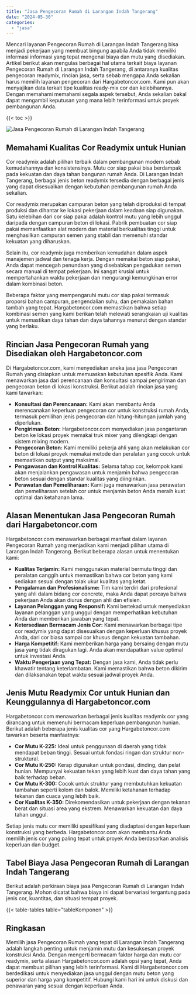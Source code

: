 ```yaml
---
title: "Jasa Pengecoran Rumah di Larangan Indah Tangerang"
date: "2024-05-30"
categories: 
  - "jasa"
---
```



Mencari layanan Pengecoran Rumah di Larangan Indah Tangerang bisa menjadi pekerjaan yang membuat bingung apabila Anda tidak memiliki informasi informasi yang tepat mengenai biaya dan mutu yang disediakan. Artikel berikut akan mengulas berbagai hal utama terkait biaya layanan Pengecoran Rumah di Larangan Indah Tangerang, di antaranya kualitas pengecoran readymix, rincian jasa, serta sebab mengapa Anda sekalian harus memilih layanan pengecoran dari Hargabetoncor.com. Kami pun akan menyajikan data terkait tipe kualitas ready-mix cor dan kelebihannya. Dengan memahami memahami segala aspek tersebut, Anda sekalian bakal dapat mengambil keputusan yang mana lebih terinformasi untuk proyek pembangunan Anda.

{{< toc >}}

![Jasa Pengecoran Rumah di Larangan Indah Tangerang](https://hargareadymixid.github.io/hbc/readymix-hbc%20(3).png)

## Memahami Kualitas Cor Readymix untuk Hunian

Cor readymix adalah pilihan terbaik dalam pembangunan modern sebab kemudahannya dan konsistensinya. Mutu cor siap pakai bisa berdampak pada kekuatan dan daya tahan bangunan rumah Anda. Di Larangan Indah Tangerang, berbagai jenis beton readymix tersedia dengan berbagai jenis yang dapat disesuaikan dengan kebutuhan pembangunan rumah Anda sekalian.

Cor readymix merupakan campuran beton yang telah diproduksi di tempat produksi dan dihantar ke lokasi pekerjaan dalam keadaan siap digunakan. Satu kelebihan dari cor siap pakai adalah kontrol mutu yang lebih unggul daripada dengan campuran beton di lokasi. Pabrik pembuatan cor siap pakai memanfaatkan alat modern dan material berkualitas tinggi untuk menghasilkan campuran semen yang stabil dan memenuhi standar kekuatan yang diharuskan.

Selain itu, cor readymix juga memberikan kemudahan dalam aspek manajemen jadwal dan tenaga kerja. Dengan memakai beton siap pakai, Anda dapat mencegah penundaan yang disebabkan pengadukan semen secara manual di tempat pekerjaan. Ini sangat krusial untuk mempertahankan waktu pekerjaan dan mengurangi kemungkinan error dalam kombinasi beton.

Beberapa faktor yang mempengaruhi mutu cor siap pakai termasuk proporsi bahan campuran, pengendalian suhu, dan pemakaian bahan tambah yang tepat. Hargabetoncor.com memastikan bahwa setiap kombinasi semen yang kami berikan telah melewati serangkaian uji kualitas untuk memastikan daya tahan dan daya tahannya menurut dengan standar yang berlaku.

## Rincian Jasa Pengecoran Rumah yang Disediakan oleh Hargabetoncor.com

Di Hargabetoncor.com, kami menyediakan aneka jasa jasa Pengecoran Rumah yang disiapkan untuk memuaskan kebutuhan spesifik Anda. Kami menawarkan jasa dari perencanaan dan konsultasi sampai pengiriman dan pengecoran beton di lokasi konstruksi. Berikut adalah rincian jasa yang kami tawarkan:

- **Konsultasi dan Perencanaan:** Kami akan membantu Anda merencanakan keperluan pengecoran cor untuk konstruksi rumah Anda, termasuk pemilihan jenis pengecoran dan hitung-hitungan jumlah yang diperlukan.
- **Pengiriman Beton:** Hargabetoncor.com menyediakan jasa pengantaran beton ke lokasi proyek memakai truk mixer yang dilengkapi dengan sistem mixing modern.
- **Pengecoran Beton:** Kami memiliki pekerja ahli yang akan melakukan cor beton di lokasi proyek memakai metode dan peralatan yang cocok untuk memastikan output yang maksimal.
- **Pengawasan dan Kontrol Kualitas:** Selama tahap cor, kelompok kami akan menjalankan pengawasan untuk menjamin bahwa pengecoran beton sesuai dengan standar kualitas yang diinginkan.
- **Perawatan dan Pemeliharaan:** Kami juga menawarkan jasa perawatan dan pemeliharaan setelah cor untuk menjamin beton Anda meraih kuat optimal dan ketahanan lama.

## Alasan Menentukan Jasa Pengecoran Rumah dari Hargabetoncor.com

Hargabetoncor.com menawarkan berbagai manfaat dalam layanan Pengecoran Rumah yang menjadikan kami menjadi pilihan utama di Larangan Indah Tangerang. Berikut beberapa alasan untuk menentukan kami:

- **Kualitas Terjamin:** Kami menggunakan material bermutu tinggi dan peralatan canggih untuk memastikan bahwa cor beton yang kami sediakan sesuai dengan tolak ukur kualitas yang ketat.
- **Pengalaman dan Profesionalisme:** Tim kami terdiri dari profesional yang ahli dalam bidang cor concrete, maka Anda dapat percaya bahwa pekerjaan Anda akan diurus dengan ahli dan efisien.
- **Layanan Pelanggan yang Responsif:** Kami bertekad untuk menyediakan layanan pelanggan yang unggul dengan memperhatikan kebutuhan Anda dan memberikan jawaban yang tepat.
- **Ketersediaan Bermacam Jenis Cor:** Kami menawarkan berbagai tipe cor readymix yang dapat disesuaikan dengan keperluan khusus proyek Anda, dari cor biasa sampai cor khusus dengan kekuatan tambahan.
- **Harga Kompetitif:** Kami memberikan harga yang bersaing dengan mutu jasa yang tidak diragukan lagi. Anda akan mendapatkan value optimal untuk investasi Anda.
- **Waktu Pengerjaan yang Tepat:** Dengan jasa kami, Anda tidak perlu khawatir tentang keterlambatan. Kami memastikan bahwa beton dikirim dan dilaksanakan tepat waktu sesuai jadwal proyek Anda.

## Jenis Mutu Readymix Cor untuk Hunian dan Keunggulannya di Hargabetoncor.com

Hargabetoncor.com menawarkan berbagai jenis kualitas readymix cor yang dirancang untuk memenuhi bermacam keperluan pembangunan hunian. Berikut adalah beberapa jenis kualitas cor yang Hargabetoncor.com tawarkan beserta manfaatnya:

- **Cor Mutu K-225:** Ideal untuk penggunaan di daerah yang tidak mendapat beban tinggi. Sesuai untuk fondasi ringan dan struktur non-struktural.
- **Cor Mutu K-250:** Kerap digunakan untuk pondasi, dinding, dan pelat hunian. Mempunyai kekuatan tekan yang lebih kuat dan daya tahan yang baik terhadap beban.
- **Cor Mutu K-300:** Cocok untuk struktur yang membutuhkan kekuatan tambahan seperti kolom dan balok. Memiliki ketahanan terhadap tekanan dan cuaca yang lebih baik.
- **Cor Kualitas K-350:** Direkomendasikan untuk pekerjaan dengan tekanan berat dan situasi area yang ekstrem. Menawarkan kekuatan dan daya tahan unggul.

Setiap jenis mutu cor memiliki spesifikasi yang diadaptasi dengan keperluan konstruksi yang berbeda. Hargabetoncor.com akan membantu Anda memilih jenis cor yang paling tepat untuk proyek Anda berdasarkan analisis keperluan dan budget.

## Tabel Biaya Jasa Pengecoran Rumah di Larangan Indah Tangerang

Berikut adalah perkiraan biaya jasa Pengecoran Rumah di Larangan Indah Tangerang. Mohon dicatat bahwa biaya ini dapat bervariasi tergantung pada jenis cor, kuantitas, dan situasi tempat proyek.

{{< table-tables table="tableKomponen" >}}

## Ringkasan

Memilih jasa Pengecoran Rumah yang tepat di Larangan Indah Tangerang adalah langkah penting untuk menjamin mutu dan kesuksesan proyek konstruksi Anda. Dengan mengerti bermacam faktor harga dan mutu cor readymix, serta alasan Hargabetoncor.com adalah opsi yang tepat, Anda dapat membuat pilihan yang lebih terinformasi. Kami di Hargabetoncor.com berdedikasi untuk menyediakan jasa unggul dengan mutu beton yang superior dan harga yang kompetitif. Hubungi kami hari ini untuk diskusi dan penawaran yang sesuai dengan keperluan Anda.
